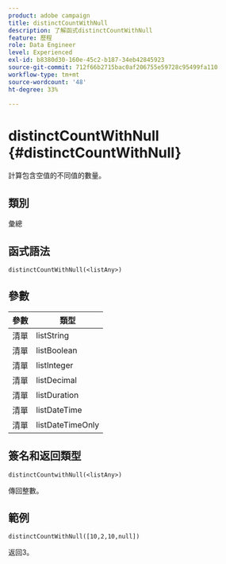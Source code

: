 ```yaml
---
product: adobe campaign
title: distinctCountWithNull
description: 了解函式distinctCountWithNull
feature: 歷程
role: Data Engineer
level: Experienced
exl-id: b8380d30-160e-45c2-b187-34eb42845923
source-git-commit: 712f66b2715bac0af206755e59728c95499fa110
workflow-type: tm+mt
source-wordcount: '48'
ht-degree: 33%

---
```


# distinctCountWithNull {#distinctCountWithNull}

計算包含空值的不同值的數量。

## 類別

彙總

## 函式語法

`distinctCountWithNull(<listAny>)`

## 參數

| 參數 | 類型 |
|-----------|------------------|
| 清單 | listString |
| 清單 | listBoolean |
| 清單 | listInteger |
| 清單 | listDecimal |
| 清單 | listDuration |
| 清單 | listDateTime |
| 清單 | listDateTimeOnly |

## 簽名和返回類型

`distinctCountwithNull(<listAny>)`

傳回整數。

## 範例

`distinctCountWithNull([10,2,10,null])`

返回3。
